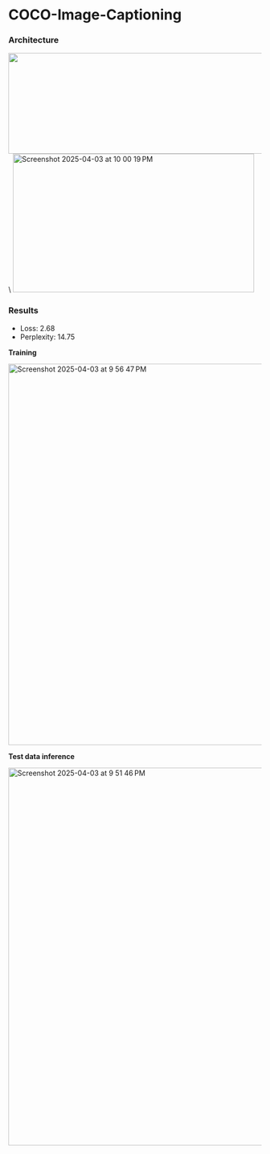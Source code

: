 # COCO-Image-Captioning

### Architecture
<img src="https://github.com/user-attachments/assets/d9f3654a-f2d4-4989-abd2-27b815c66269" width="600" height="200">\\
<img width="480" alt="Screenshot 2025-04-03 at 10 00 19 PM" src="https://github.com/user-attachments/assets/f49d3e8f-26c4-48be-8246-930c397341a8" width="450" height="275"/>

### Results
- Loss: 2.68
- Perplexity: 14.75

**Training**

<img width="757" alt="Screenshot 2025-04-03 at 9 56 47 PM" src="https://github.com/user-attachments/assets/f08becc9-72d9-4263-ac5a-34be66a0e2ee" />

**Test data inference**

<img width="563" alt="Screenshot 2025-04-03 at 9 51 46 PM" src="https://github.com/user-attachments/assets/a9f27c7c-35d9-4ae1-b8b1-3a4ab930f8c6" width="850" height="750"/>
